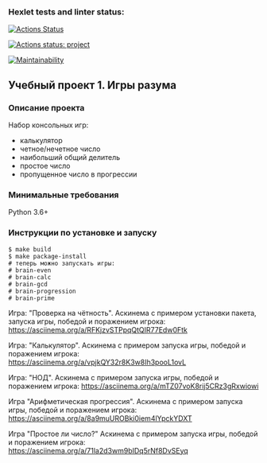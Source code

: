 ### Hexlet tests and linter status:
[![Actions Status](https://github.com/AlexTereshenkov/python-project-lvl1/workflows/hexlet-check/badge.svg)](https://github.com/AlexTereshenkov/python-project-lvl1/actions)

[![Actions status: project](https://github.com/AlexTereshenkov/python-project-lvl1/actions/workflows/audit-check.yml/badge.svg)](https://github.com/AlexTereshenkov/python-project-lvl1/actions/workflows/audit-check.yml)

[![Maintainability](https://api.codeclimate.com/v1/badges/afb267a950dac3fec9f7/maintainability)](https://codeclimate.com/github/AlexTereshenkov/python-project-lvl1/maintainability)

## Учебный проект 1. Игры разума

### Описание проекта

Набор консольных игр:
- калькулятор
- четное/нечетное число
- наибольший общий делитель
- простое число
- пропущенное число в прогрессии

### Минимальные требования

Python 3.6+

### Инструкции по установке и запуску

```
$ make build
$ make package-install
# теперь можно запускать игры:
# brain-even
# brain-calc
# brain-gcd 
# brain-progression
# brain-prime 
```

Игра: "Проверка на чётность".
Аскинема с примером установки пакета, запуска игры, победой и поражением игрока: https://asciinema.org/a/RFKjzvSTPpqQtQIR77Edw0Ftk

Игра: "Калькулятор".
Аскинема с примером запуска игры, победой и поражением игрока: https://asciinema.org/a/vpjkQY32r8K3w8Ih3pooL1ovL

Игра: "НОД".
Аскинема с примером запуска игры, победой и поражением игрока: https://asciinema.org/a/mTZ07voK8rij5CRz3gRxwiowi

Игра "Арифметическая прогрессия".
Аскинема с примером запуска игры, победой и поражением игрока: https://asciinema.org/a/8a9muUROBki0iem4lYpckYDXT

Игра "Простое ли число?"
Аскинема с примером запуска игры, победой и поражением игрока: https://asciinema.org/a/71la2d3wm9bIDq5rNf8DvSEyq
